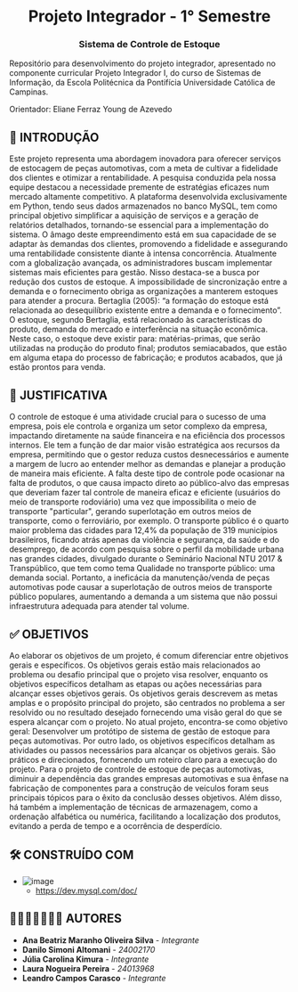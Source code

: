 <h1 align="center"> Projeto Integrador - 1° Semestre </h1> 
<h3 align="center"> Sistema de Controle de Estoque </h3> 

Repositório para  desenvolvimento do projeto integrador, apresentado no componente curricular Projeto Integrador I, do curso de Sistemas de Informação, da Escola Politécnica da Pontifícia Universidade Católica de Campinas.

Orientador: Eliane Ferraz Young de Azevedo

## 📄 INTRODUÇÃO

  Este projeto representa uma abordagem inovadora para oferecer serviços de estocagem de peças automotivas, com a meta de cultivar a fidelidade dos clientes e otimizar a rentabilidade. A pesquisa conduzida pela nossa equipe destacou a necessidade premente de estratégias eficazes num mercado altamente competitivo. 
  A plataforma desenvolvida exclusivamente em Python, tendo seus dados armazenados no banco MySQL, tem como principal objetivo simplificar a aquisição de serviços e a geração de relatórios detalhados, tornando-se essencial para a implementação do sistema. 
  O âmago deste empreendimento está em sua capacidade de se adaptar às demandas dos clientes, promovendo a fidelidade e assegurando uma rentabilidade consistente diante à intensa concorrência. 
Atualmente com a globalização avançada, os administradores buscam implementar sistemas mais eficientes para gestão. Nisso destaca-se a busca por redução dos custos de estoque. A impossibilidade de sincronização entre a demanda e o fornecimento obriga as organizações a manterem estoques para atender a procura. Bertaglia (2005): “a formação do estoque está relacionada ao desequilíbrio existente entre a demanda e o fornecimento”. 
  O estoque, segundo Bertaglia, está relacionado às características do produto, demanda do mercado e interferência na situação econômica. Neste caso, o estoque deve existir para: matérias-primas, que serão utilizadas na produção do produto final; produtos semiacabados, que estão em alguma etapa do processo de fabricação; e produtos acabados, que já estão prontos para venda.

## 📄 JUSTIFICATIVA

  O controle de estoque é uma atividade crucial para o sucesso de uma empresa, pois ele controla e organiza um setor complexo da empresa, impactando diretamente na saúde financeira e na eficiência dos processos internos.
  Ele tem a função de dar maior visão estratégica aos recursos da empresa, permitindo que o gestor reduza custos desnecessários e aumente a margem de lucro ao entender melhor as demandas e planejar a produção de maneira mais eficiente.
  A falta deste tipo de controle pode ocasionar na falta de produtos, o que causa impacto direto ao público-alvo das empresas que deveriam fazer tal controle de maneira eficaz e eficiente (usuários do meio de transporte rodoviário) uma vez que impossibilita o meio de transporte "particular", gerando superlotação em outros meios de transporte, como o ferroviário, por exemplo.
  O transporte público é o quarto maior problema das cidades para 12,4% da população de 319 municípios brasileiros, ficando atrás apenas da violência e segurança, da saúde e do desemprego, de acordo com pesquisa sobre o perfil da mobilidade urbana nas grandes cidades, divulgado durante o Seminário Nacional NTU 2017 & Transpúblico, que tem como tema Qualidade no transporte público: uma demanda social.   Portanto, a ineficácia da manutenção/venda de peças automotivas pode causar a superlotação de outros meios de transporte público populares, aumentando a demanda a um sistema que não possui infraestrutura adequada para atender tal volume.

## ✅ OBJETIVOS

  Ao elaborar os objetivos de um projeto, é comum diferenciar entre objetivos gerais e específicos. Os objetivos gerais estão mais relacionados ao problema ou desafio principal que o projeto visa resolver, enquanto os objetivos específicos detalham as etapas ou ações necessárias para alcançar esses objetivos gerais.
  Os objetivos gerais descrevem as metas amplas e o propósito principal do projeto, são centrados no problema a ser resolvido ou no resultado desejado fornecendo uma visão geral do que se espera alcançar com o projeto. No atual projeto, encontra-se como objetivo geral: Desenvolver um protótipo de sistema de gestão de estoque para peças automotivas.
Por outro lado, os objetivos específicos detalham as atividades ou passos necessários para alcançar os objetivos gerais. São práticos e direcionados, fornecendo um roteiro claro para a execução do projeto.      Para o projeto de controle de estoque de peças automotivas, diminuir a dependência das grandes empresas automotivas e sua ênfase na fabricação de componentes para a construção de veículos foram seus principais tópicos para o êxito da conclusão desses objetivos. Além disso, há também a implementação de técnicas de armazenagem, como a ordenação alfabética ou numérica, facilitando a localização dos produtos, evitando a perda de tempo e a ocorrência de desperdício.

## 🛠️ CONSTRUÍDO COM

* ![image](https://img.shields.io/badge/MySQL-00000F?style=for-the-badge&logo=mysql&logoColor=white)
    * https://dev.mysql.com/doc/

## 👫🏻👨🏻‍🤝‍👨🏾 AUTORES

* **Ana Beatriz Maranho Oliveira Silva** - *Integrante*
* **Danilo Simoni Altomani** - *24002170*
* **Júlia Carolina Kimura** - *Integrante* 
* **Laura Nogueira Pereira** - *24013968* 
* **Leandro Campos Carasco** - *Integrante*
